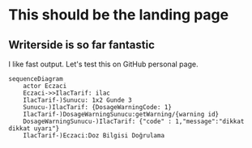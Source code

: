 # This should be the landing page 

## Writerside is so far fantastic

I like fast output. Let's test this on GitHub personal page. 


```mermaid
sequenceDiagram
    actor Eczaci
    Eczaci->>IlacTarif: ilac
    IlacTarif-)Sunucu: 1x2 Gunde 3
    Sunucu-)IlacTarif: {DosageWarningCode: 1}
    IlacTarif-)DosageWarningSunucu:getWarning/{warning id}
    DosageWarningSunucu-)IlacTarif: {"code" : 1,"message":"dikkat dikkat uyarı"}
    IlacTarif-)Eczaci:Doz Bilgisi Doğrulama
    
```